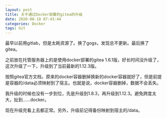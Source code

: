 ```yaml
---
layout: post
title: 关于通过Docker部署的gitea的升级
date: 2020-08-18 07:43:44
categories: Docker
tags: Git
---
```


最早以前用gitlab，但是太耗资源了。换了gogs，发现总不更新。最后换了gitea。

之前放在托管服务器上的是使用docker部署的gitea 1.6.1版，好长时间没升级了，这次升级了一下，升级到了当前最新的1.12.3版。

按照gitea官方文档，原来的docker容器删掉换新的docker容器就好了，但是前提是容器的/data必须映射到了宿主。也就是说，docker容器删掉，数据不会丢失。

我升级的时候也没有一步到位，先是升级到1.8.3，再升级到1.12.3。避免跨度太大，扯到……docker。

现在升级完看上去都正常。另外，升级前记得备份映射到宿主的/data。
